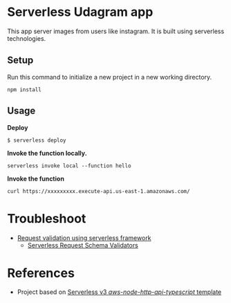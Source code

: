 # Serverless Udagram app

This app server images from users like instagram. It is built using serverless technologies.

## Setup

Run this command to initialize a new project in a new working directory.

```
npm install
```

## Usage

**Deploy**

```
$ serverless deploy
```

**Invoke the function locally.**

```
serverless invoke local --function hello
```

**Invoke the function**

```
curl https://xxxxxxxxx.execute-api.us-east-1.amazonaws.com/
```

# Troubleshoot

- [Request validation using serverless framework](https://stackoverflow.com/a/56332035)
  - [Serverless Request Schema Validators](https://www.serverless.com/framework/docs/providers/aws/events/apigateway/#request-schema-validators)

# References

- Project based on [Serverless v3 _aws-node-http-api-typescript_ template](https://github.com/serverless/examples/aws-node-http-api-typescript)
